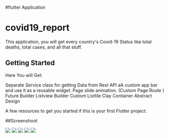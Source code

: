 #flutter Application
# covid19_report 

This application, you will get every country's Covid-19 Status like total deaths, total cases, and all that stuff.

## Getting Started


Here You will Get:

 Separate Service class for getting Data from Rest API
aA custom app bar and use it as a reusable widget.
Page slide animation. (Custom Page Route )
Future Builder
Listview Builder
Custom Listtile
Clay Container
Abstract Design
 

A few resources to get you started if this is your first Flutter project:

##Screenshoot

![](b.png)
![](a.png)
![](c.png)
![](d.png)
![](e.png)
